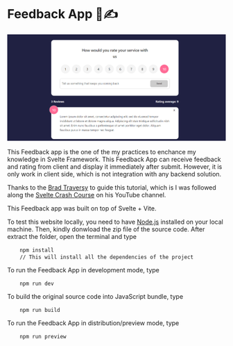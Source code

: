 # Feedback App 📄✍️       

![Feedback App](banner.png)

This Feedback app is the one of the my practices to enchance my knowledge in Svelte Framework. This Feedback App can receive feedback and rating from client and display it immediately after submit. However, it is only work in client side, which is not integration with any backend solution.


Thanks to the [Brad Traversy](https://github.com/bradtraversy) to guide this tutorial, which is I was followed along the [Svelte Crash Course](https://www.youtube.com/watch?v=3TVy6GdtNuQ) on his YouTube channel.


This Feedback app was built on top of Svelte + Vite.


To test this website locally, you need to have [Node.js](https://nodejs.org/en/) installed on your local machine. Then, kindly donwload the zip file of the source code. After extract the folder, open the terminal and type

```Shell
	npm install
	// This will install all the dependencies of the project
```


To run the Feedback App in development mode, type 

```Shell
	npm run dev
```

To build the original source code into JavaScript bundle, type

```Shell
	npm run build
```

To run the Feedback App in distribution/preview mode, type

```Shell
	npm run preview
```
